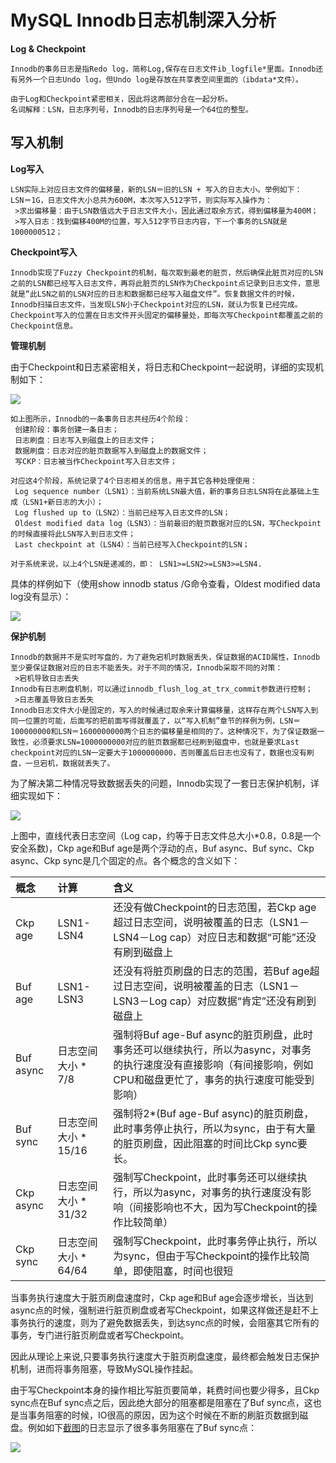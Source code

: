 # MySQL Innodb日志机制深入分析



**Log & Checkpoint**

```
Innodb的事务日志是指Redo log，简称Log,保存在日志文件ib_logfile*里面。Innodb还有另外一个日志Undo log，但Undo log是存放在共享表空间里面的（ibdata*文件）。
 
由于Log和Checkpoint紧密相关，因此将这两部分合在一起分析。
名词解释：LSN，日志序列号，Innodb的日志序列号是一个64位的整型。
```



## **写入机制**

**Log写入**

```
LSN实际上对应日志文件的偏移量，新的LSN＝旧的LSN + 写入的日志大小。举例如下：
LSN＝1G，日志文件大小总共为600M，本次写入512字节，则实际写入操作为：
 >求出偏移量：由于LSN数值远大于日志文件大小，因此通过取余方式，得到偏移量为400M；
 >写入日志：找到偏移400M的位置，写入512字节日志内容，下一个事务的LSN就是1000000512；
```

**Checkpoint写入**

```
Innodb实现了Fuzzy Checkpoint的机制，每次取到最老的脏页，然后确保此脏页对应的LSN之前的LSN都已经写入日志文件，再将此脏页的LSN作为Checkpoint点记录到日志文件，意思就是“此LSN之前的LSN对应的日志和数据都已经写入磁盘文件”。恢复数据文件的时候，Innodb扫描日志文件，当发现LSN小于Checkpoint对应的LSN，就认为恢复已经完成。
Checkpoint写入的位置在日志文件开头固定的偏移量处，即每次写Checkpoint都覆盖之前的Checkpoint信息。
```

**管理机制**

由于Checkpoint和日志紧密相关，将日志和Checkpoint一起说明，详细的实现机制如下：

![](G:\document\resource\innodb_write.gif)

```
如上图所示，Innodb的一条事务日志共经历4个阶段：
 创建阶段：事务创建一条日志；
 日志刷盘：日志写入到磁盘上的日志文件；
 数据刷盘：日志对应的脏页数据写入到磁盘上的数据文件；
 写CKP：日志被当作Checkpoint写入日志文件；

对应这4个阶段，系统记录了4个日志相关的信息，用于其它各种处理使用：
 Log sequence number（LSN1）：当前系统LSN最大值，新的事务日志LSN将在此基础上生成（LSN1+新日志的大小）；
 Log flushed up to（LSN2）：当前已经写入日志文件的LSN；
 Oldest modified data log（LSN3）：当前最旧的脏页数据对应的LSN，写Checkpoint的时候直接将此LSN写入到日志文件；
 Last checkpoint at（LSN4）：当前已经写入Checkpoint的LSN；
 
对于系统来说，以上4个LSN是递减的，即： LSN1>=LSN2>=LSN3>=LSN4.
```

具体的样例如下（使用show innodb status /G命令查看，Oldest modified data log没有显示）：

![](G:\document\resource\innodb_lsn.gif)

**保护机制**

```
Innodb的数据并不是实时写盘的，为了避免宕机时数据丢失，保证数据的ACID属性，Innodb至少要保证数据对应的日志不能丢失。对于不同的情况，Innodb采取不同的对策：
 >宕机导致日志丢失
Innodb有日志刷盘机制，可以通过innodb_flush_log_at_trx_commit参数进行控制；
 >日志覆盖导致日志丢失
Innodb日志文件大小是固定的，写入的时候通过取余来计算偏移量，这样存在两个LSN写入到同一位置的可能，后面写的把前面写得就覆盖了，以“写入机制”章节的样例为例，LSN＝100000000和LSN＝1600000000两个日志的偏移量是相同的了。这种情况下，为了保证数据一致性，必须要求LSN=1000000000对应的脏页数据都已经刷到磁盘中，也就是要求Last checkpoint对应的LSN一定要大于1000000000，否则覆盖后日志也没有了，数据也没有刷盘，一旦宕机，数据就丢失了。
```

为了解决第二种情况导致数据丢失的问题，Innodb实现了一套日志保护机制，详细实现如下：

![](G:\document\resource\09009144T3K4.gif)

上图中，直线代表日志空间（Log cap，约等于日志文件总大小*0.8，0.8是一个安全系数)，Ckp age和Buf age是两个浮动的点，Buf async、Buf sync、Ckp async、Ckp sync是几个固定的点。各个概念的含义如下：

| 概念      | 计算                 | 含义                                                         |
| :-------- | :------------------- | :----------------------------------------------------------- |
| Ckp age   | LSN1- LSN4           | 还没有做Checkpoint的日志范围，若Ckp age超过日志空间，说明被覆盖的日志（LSN1－LSN4－Log cap）对应日志和数据“可能”还没有刷到磁盘上 |
| Buf age   | LSN1- LSN3           | 还没有将脏页刷盘的日志的范围，若Buf age超过日志空间，说明被覆盖的日志（LSN1－LSN3－Log cap）对应数据“肯定”还没有刷到磁盘上 |
| Buf async | 日志空间大小 * 7/8   | 强制将Buf age-Buf async的脏页刷盘，此时事务还可以继续执行，所以为async，对事务的执行速度没有直接影响（有间接影响，例如CPU和磁盘更忙了，事务的执行速度可能受到影响） |
| Buf sync  | 日志空间大小 * 15/16 | 强制将2*(Buf age-Buf async)的脏页刷盘，此时事务停止执行，所以为sync，由于有大量的脏页刷盘，因此阻塞的时间比Ckp sync要长。 |
| Ckp async | 日志空间大小 * 31/32 | 强制写Checkpoint，此时事务还可以继续执行，所以为async，对事务的执行速度没有影响（间接影响也不大，因为写Checkpoint的操作比较简单） |
| Ckp sync  | 日志空间大小 * 64/64 | 强制写Checkpoint，此时事务停止执行，所以为sync，但由于写Checkpoint的操作比较简单，即使阻塞，时间也很短 |

当事务执行速度大于脏页刷盘速度时，Ckp age和Buf age会逐步增长，当达到async点的时候，强制进行脏页刷盘或者写Checkpoint，如果这样做还是赶不上事务执行的速度，则为了避免数据丢失，到达sync点的时候，会阻塞其它所有的事务，专门进行脏页刷盘或者写Checkpoint。

因此从理论上来说,只要事务执行速度大于脏页刷盘速度，最终都会触发日志保护机制，进而将事务阻塞，导致MySQL操作挂起。

由于写Checkpoint本身的操作相比写脏页要简单，耗费时间也要少得多，且Ckp sync点在Buf sync点之后，因此绝大部分的阻塞都是阻塞在了Buf sync点，这也是当事务阻塞的时候，IO很高的原因，因为这个时候在不断的刷脏页数据到磁盘。例如如下[截图](https://www.baidu.com/s?wd=截图&tn=24004469_oem_dg&rsv_dl=gh_pl_sl_csd)的日志显示了很多事务阻塞在了Buf sync点：

![](G:\document\resource\090092292jg9.gif)